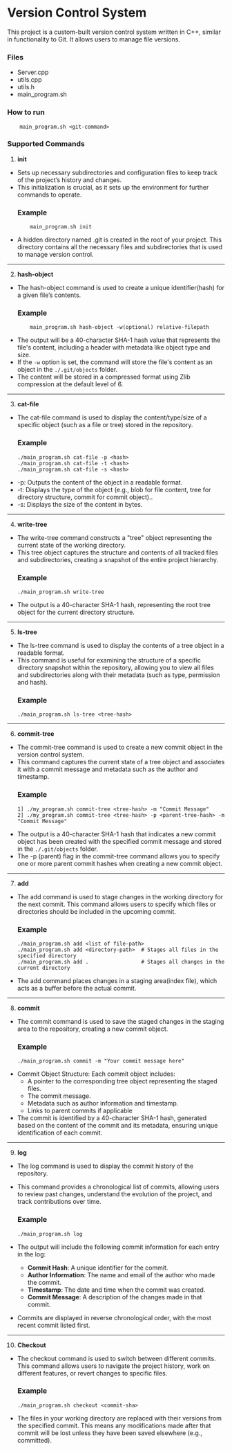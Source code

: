 # Version Control System
This project is a custom-built version control system written in C++, similar in functionality to Git. It allows users to manage file versions. 


### Files 
- Server.cpp
- utils.cpp
- utils.h
- main_program.sh

### How to run
```
    main_program.sh <git-command>
```
### Supported Commands

1. **init**
 - Sets up necessary subdirectories and configuration files to keep track of the project’s history and changes. 
- This initialization is crucial, as it sets up the environment for further commands to operate.
    ### Example
    ```
        main_program.sh init
    ```
- A hidden directory named .git is created in the root of your project. This directory contains all the necessary files and subdirectories that is used to manage version control.
---
2. **hash-object**
 - The hash-object command  is used to create a unique identifier(hash) for a given file’s contents.
    ### Example
    ```
        main_program.sh hash-object -w(optional) relative-filepath
    ```
- The output will be a 40-character SHA-1 hash value that represents the file's content, including a header with metadata like object type and size.
- If the `-w` option is set, the command will store the file's content as an object in the `./.git/objects` folder.
- The content will be stored in a compressed format using Zlib compression at the default level of 6.
---

3. **cat-file**
- The cat-file command is used to display the content/type/size of a specific object (such as a file or tree) stored in the repository. 
    ### Example 
    ```
    ./main_program.sh cat-file -p <hash>
    ./main_program.sh cat-file -t <hash>
    ./main_program.sh cat-file -s <hash>
    ```
- -p: Outputs the content of the object in a readable format.
-  -t: Displays the type of the object (e.g., blob for file content, tree for directory structure, commit for commit object)..
-  -s: Displays the size of the content in bytes.

---

4. **write-tree**
- The write-tree command constructs a "tree" object representing the current state of the working directory.
- This tree object captures the structure and contents of all tracked files and subdirectories, creating a snapshot of the entire project hierarchy.
    ### Example 
    ```
    ./main_program.sh write-tree
    ```
- The output is a 40-character SHA-1 hash, representing the root tree object for the current directory structure.

---

5. **ls-tree**
 - The ls-tree command is used to display the contents of a tree object in a readable format.
 - This command is useful for examining the structure of a specific directory snapshot within the repository, allowing you to view all files and subdirectories along with their metadata (such as type, permission and hash).
    ### Example 
    ```
    ./main_program.sh ls-tree <tree-hash>
    ```
---

6. **commit-tree**

- The commit-tree command is used to create a new commit object in the version control system. 
- This command captures the current state of a tree object and associates it with a commit message and metadata such as the author and timestamp.
    ### Example
    ```
    1] ./my_program.sh commit-tree <tree-hash> -m "Commit Message"
    2] ./my_program.sh commit-tree <tree-hash> -p <parent-tree-hash> -m "Commit Message"
    ```
- The output is a 40-character SHA-1 hash that indicates a new commit object has been created with the specified commit message and stored in the `./.git/objects` folder.
- The -p (parent) flag in the commit-tree command allows you to specify one or more parent commit hashes when creating a new commit object.     

---

7. **add**

- The add command is used to stage changes in the working directory for the next commit. This command allows users to specify which files or directories should be included in the upcoming commit.
    ### Example
    ```
    ./main_program.sh add <list of file-path>
    ./main_program.sh add <directory-path>  # Stages all files in the specified directory
    ./main_program.sh add .                 # Stages all changes in the current directory
    ```
- The add command places changes in a staging area(index file), which acts as a buffer before the actual commit.

---

8. **commit**

- The commit command is used to save the staged changes in the staging area to the repository, creating a new commit object. 
    ### Example
    ```
    ./main_program.sh commit -m "Your commit message here"
    ```
- Commit Object Structure: Each commit object includes:
    - A pointer to the corresponding tree object representing the staged files.
    - The commit message.
    - Metadata such as author information and timestamp.
    - Links to parent commits if applicable
- The commit is identified by a 40-character SHA-1 hash, generated based on the content of the commit and its metadata, ensuring unique identification of each commit.

---

9. **log**

- The log command is used to display the commit history of the repository. 
- This command provides a chronological list of commits, allowing users to review past changes, understand the evolution of the project, and track contributions over time.
    ### Example
    ```
    ./main_program.sh log
    ```
- The output will include the following commit information for each entry in the log:

    - **Commit Hash**: A unique identifier for the commit.
    - **Author Information**: The name and email of the author who made the commit.
    - **Timestamp**: The date and time when the commit was created.
    - **Commit Message**: A description of the changes made in that commit.

- Commits are displayed in reverse chronological order, with the most recent commit listed first.

---

10. **Checkout**

- The checkout command is used to switch between different commits. This command allows users to navigate the project history, work on different features, or revert changes to specific files.

    ### Example
    ```
    ./main_program.sh checkout <commit-sha>
    ```
- The files in your working directory are replaced with their versions from the specified commit. This means any modifications made after that commit will be lost unless they have been saved elsewhere (e.g., committed).